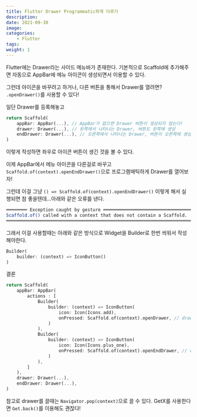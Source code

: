 ```yaml
---
title: Flutter Drawer Programmatic하게 다루기
description: 
date: 2021-09-30
image: 
categories:
    - Flutter
tags:
weight: 1
---
```


Flutter에는 Drawer라는 사이드 메뉴바가 존재한다. 기본적으로 Scaffold에 추가해주면 자동으로 AppBar에 메뉴 아이콘이 생성되면서 이용할 수 있다.

그런데 아이콘을 바꾸려고 하거나, 다른 버튼을 통해서 Drawer를 열려면? `.openDrawer()`를 사용할 수 있다!

일단 Drawer를 등록해놓고

```dart
return Scaffold(
    appBar: AppBar(...), // AppBar가 없으면 Drawer 버튼이 생성되지 않는다!
    drawer: Drawer(...), // 왼쪽에서 나타나는 Drawer, 버튼도 왼쪽에 생성
    endDrawer: Drawer(...), // 오른쪽에서 나타나는 Drawer, 버튼이 오른쪽에 생성
)
```

이렇게 작성하면 좌우로 아이콘 버튼이 생긴 것을 볼 수 있다.

이제 AppBar에서 메뉴 아이콘을 다른걸로 바꾸고 `Scaffold.of(context).openEndDrawer()`으로 프로그램매틱하게 Drawer를 열어보자!

그런데 이걸 그냥 `() => Scaffold.of(context).openEndDrawer()` 이렇게 해서 실행되면 참 좋을텐데...아래와 같은 오류를 낸다.

```bash
════════ Exception caught by gesture ═══════════════════════════════════════════
Scaffold.of() called with a context that does not contain a Scaffold.
════════════════════════════════════════════════════════════════════════════════
```

그래서 이걸 사용할때는 아래와 같은 방식으로 Widget을 Builder로 한번 씌워서 작성해야한다.

```dart
Builder(
    builder: (context) => IconButton()
)
```

결론

```dart
return Scaffold(
    appBar: AppBar(
        actions : [
            Builder(
                builder: (context) => IconButton(
                    icon: Icon(Icons.add),
                    onPressed: Scaffold.of(context).openDrawer, // drawer 열기
                )
            ),
            Builder(
                builder: (context) => IconButton(
                    icon: Icon(Icons.plus_one),
                    onPressed: Scaffold.of(context).openEndDrawer, // endDrawer 열기
                )
            ),						
        ]
    ),
    drawer: Drawer(...),
    endDrawer: Drawer(...),
)
```

참고로 drawer를 끌때는 `Navigator.pop(context)`으로 끌 수 있다. GetX를 사용한다면 `Get.back()`를 이용해도 괜찮다!
